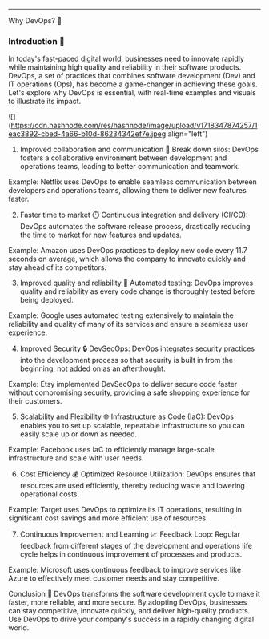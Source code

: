 ---
 Why DevOps? 🌟


### Introduction 🚀

In today's fast-paced digital world, businesses need to innovate rapidly while maintaining high quality and reliability in their software products. DevOps, a set of practices that combines software development (Dev) and IT operations (Ops), has become a game-changer in achieving these goals. Let's explore why DevOps is essential, with real-time examples and visuals to illustrate its impact.

![](https://cdn.hashnode.com/res/hashnode/image/upload/v1718347874257/1eac3892-cbed-4a66-b10d-86234342ef7e.jpeg align="left")

1. Improved collaboration and communication 🤝 Break down silos: DevOps fosters a collaborative environment between development and operations teams, leading to better communication and teamwork.
    

Example: Netflix uses DevOps to enable seamless communication between developers and operations teams, allowing them to deliver new features faster.

2. Faster time to market ⏱️ Continuous integration and delivery (CI/CD): DevOps automates the software release process, drastically reducing the time to market for new features and updates.
    

Example: Amazon uses DevOps practices to deploy new code every 11.7 seconds on average, which allows the company to innovate quickly and stay ahead of its competitors.

3. Improved quality and reliability 🔧 Automated testing: DevOps improves quality and reliability as every code change is thoroughly tested before being deployed.
    

Example: Google uses automated testing extensively to maintain the reliability and quality of many of its services and ensure a seamless user experience.

4. Improved Security 🔒 DevSecOps: DevOps integrates security practices into the development process so that security is built in from the beginning, not added on as an afterthought.
    

Example: Etsy implemented DevSecOps to deliver secure code faster without compromising security, providing a safe shopping experience for their customers.

5. Scalability and Flexibility 🌐 Infrastructure as Code (IaC): DevOps enables you to set up scalable, repeatable infrastructure so you can easily scale up or down as needed.
    

Example: Facebook uses IaC to efficiently manage large-scale infrastructure and scale with user needs.

6. Cost Efficiency 💰 Optimized Resource Utilization: DevOps ensures that resources are used efficiently, thereby reducing waste and lowering operational costs.
    

Example: Target uses DevOps to optimize its IT operations, resulting in significant cost savings and more efficient use of resources.

7. Continuous Improvement and Learning 📈 Feedback Loop: Regular feedback from different stages of the development and operations life cycle helps in continuous improvement of processes and products.
    

Example: Microsoft uses continuous feedback to improve services like Azure to effectively meet customer needs and stay competitive.

Conclusion 🏁 DevOps transforms the software development cycle to make it faster, more reliable, and more secure. By adopting DevOps, businesses can stay competitive, innovate quickly, and deliver high-quality products. Use DevOps to drive your company's success in a rapidly changing digital world.
